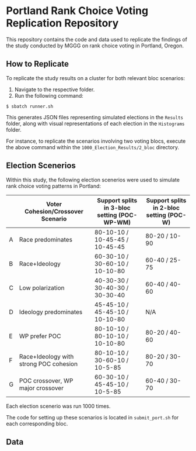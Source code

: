 # Portland Rank Choice Voting Replication Repository

This repository contains the code and data used to replicate the findings of the study conducted by MGGG on rank choice voting in Portland, Oregon.

## How to Replicate

To replicate the study results on a cluster for both relevant bloc scenarios:

1. Navigate to the respective folder.
2. Run the following command:

```console
$ sbatch runner.sh
```

This generates JSON files representing simulated elections in the `Results` folder, along with visual representations of each election in the `Histograms` folder.

For instance, to replicate the scenarios involving two voting blocs, execute the above command within the `1000_Election_Results/2_bloc` directory.

## Election Scenerios  

Within this study, the following election scenerios were used to simulate rank choice voting patterns in Portland:  

|  | Voter Cohesion/Crossover Scenario                | Support splits in 3-bloc setting (POC-WP-WM) | Support splits in 2-bloc setting (POC-W) |
|---------|--------------------------------------------------|---------------------------------------------|------------------------------------------|
| A       | Race predominates                                | 80-10-10 / 10-45-45 / 10-45-45             | 80-20 / 10-90                            |
| B       | Race+Ideology                                    | 60-30-10 / 30-60-10 / 10-10-80             | 60-40 / 25-75                            |
| C       | Low polarization                                 | 40-30-30 / 30-40-30 / 30-30-40             | 60-40 / 40-60                            |
| D       | Ideology predominates                           | 45-45-10 / 45-45-10 / 10-10-80             | N/A                                      |
| E       | WP prefer POC                                    | 80-10-10 / 80-10-10 / 10-10-80             | 80-20 / 40-60                            |
| F       | Race+Ideology with strong POC cohesion           | 80-10-10 / 30-60-10 / 10-5-85              | 80-20 / 30-70                            |
| G       | POC crossover, WP major crossover                | 60-30-10 / 45-45-10 / 10-5-85              | 60-40 / 30-70                            |

Each election scenerio was run 1000 times.

The code for setting up these scenarios is located in  `submit_port.sh` for each corresponding bloc.

## Data  


